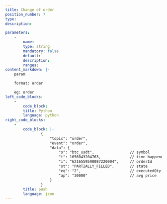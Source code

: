 ```yaml
---
title: Change of order
position_number: 7
type:
description: 

parameters:
    -
        name:
        type: string
        mandatory: false
        default:
        description:
        ranges:
content_markdown: |-
    param

    format: order

    eg: order
left_code_blocks:
    -
        code_block:
        title: Python
        language: python
right_code_blocks:
    -
        code_block: |-
                {
                    "topic": "order", 
                    "event": "order", 
                    "data": {
                        "s": "btc_usdt",                // symbol
                        "t": 1656043204763,             // time happened time
                        "i": "6216559590087220004",     // orderId
                        "st": "PARTIALLY_FILLED",       // state
                        "eq": "2",                      // executedQty executed quantity
                        "ap": "30000"                   // avg price
                    }
                }
        title: push
        language: json
---
```

